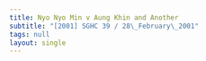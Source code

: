```yaml
---
title: Nyo Nyo Min v Aung Khin and Another
subtitle: "[2001] SGHC 39 / 28\_February\_2001"
tags: null
layout: single
---
```


